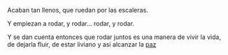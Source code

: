 Acaban tan llenos, que ruedan por las escaleras.

Y empiezan a rodar, y rodar... rodar, y rodar.

Y se dan cuenta entonces que rodar juntos es una manera
de vivir la vida, de dejarla fluir, de estar liviano y asi alcanzar la [paz](rodar/paz.md) 

